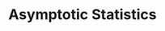---
title: "Asymptotic Statistics"
collection: teaching
type: "2025 Spring"
permalink: /teaching/2025-spring
---
